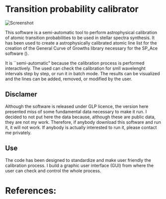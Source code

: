 # Transition probability calibrator


![Screenshot](https://github.com/liveb/welcome.png)

This software is a semi-automatic tool to perform astrophysical calibration
of atomic transition probabilities to be used in stellar spectra synthesis.
It has been used to create a astrophysically calibrated atomic line list
for the creation of the General Curve of Growths library necessary for the
SP_Ace software ().

It is ``semi-automatic" because the calibration process is performed
interactively. The used can check the calibration for smll wavelenght
intervals step by step, or run it in batch mode. The results can be
visualized and the lines can be added, removed, or modified by the user.

## Disclamer

Although the software is released under GLP licence, the version here
presented miss of some fundamental data necessary to make it run. I decided
to not put here the data because, although these are public data, they are
not my work. Therefore, if anybody download this software and run it, it
will not work. If anybody is actually interested to run it, please contact
me privately.

## Use
The code has been designed to standardize and make user friendly the
calibration process. I build a graphic user interface (GUI) from where the
user can check and control the whole process.



# References:

